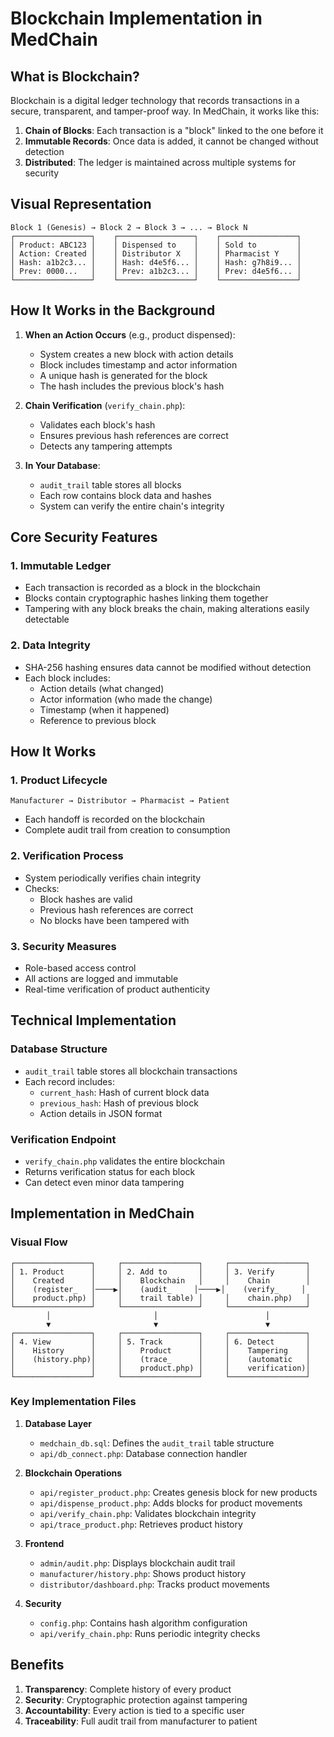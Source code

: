 # Blockchain Implementation in MedChain

## What is Blockchain?

Blockchain is a digital ledger technology that records transactions in a secure, transparent, and tamper-proof way. In MedChain, it works like this:

1. **Chain of Blocks**: Each transaction is a "block" linked to the one before it
2. **Immutable Records**: Once data is added, it cannot be changed without detection
3. **Distributed**: The ledger is maintained across multiple systems for security

## Visual Representation

```
Block 1 (Genesis) → Block 2 → Block 3 → ... → Block N
┌─────────────────┐    ┌─────────────────┐    ┌─────────────────┐
│ Product: ABC123 │    │ Dispensed to    │    │ Sold to         │
│ Action: Created │    │ Distributor X   │    │ Pharmacist Y    │
│ Hash: a1b2c3... │    │ Hash: d4e5f6... │    │ Hash: g7h8i9... │
│ Prev: 0000...   │    │ Prev: a1b2c3... │    │ Prev: d4e5f6... │
└─────────────────┘    └─────────────────┘    └─────────────────┘
```

## How It Works in the Background

1. **When an Action Occurs** (e.g., product dispensed):
   - System creates a new block with action details
   - Block includes timestamp and actor information
   - A unique hash is generated for the block
   - The hash includes the previous block's hash

2. **Chain Verification** (`verify_chain.php`):
   - Validates each block's hash
   - Ensures previous hash references are correct
   - Detects any tampering attempts

3. **In Your Database**:
   - `audit_trail` table stores all blocks
   - Each row contains block data and hashes
   - System can verify the entire chain's integrity

## Core Security Features

### 1. Immutable Ledger
- Each transaction is recorded as a block in the blockchain
- Blocks contain cryptographic hashes linking them together
- Tampering with any block breaks the chain, making alterations easily detectable

### 2. Data Integrity
- SHA-256 hashing ensures data cannot be modified without detection
- Each block includes:
  - Action details (what changed)
  - Actor information (who made the change)
  - Timestamp (when it happened)
  - Reference to previous block

## How It Works

### 1. Product Lifecycle
```
Manufacturer → Distributor → Pharmacist → Patient
```
- Each handoff is recorded on the blockchain
- Complete audit trail from creation to consumption

### 2. Verification Process
- System periodically verifies chain integrity
- Checks:
  - Block hashes are valid
  - Previous hash references are correct
  - No blocks have been tampered with

### 3. Security Measures
- Role-based access control
- All actions are logged and immutable
- Real-time verification of product authenticity

## Technical Implementation

### Database Structure
- `audit_trail` table stores all blockchain transactions
- Each record includes:
  - `current_hash`: Hash of current block data
  - `previous_hash`: Hash of previous block
  - Action details in JSON format

### Verification Endpoint
- `verify_chain.php` validates the entire blockchain
- Returns verification status for each block
- Can detect even minor data tampering

## Implementation in MedChain

### Visual Flow
```
┌─────────────────┐     ┌─────────────────┐     ┌─────────────────┐
│ 1. Product      │     │ 2. Add to       │     │ 3. Verify       │
│    Created      │     │    Blockchain   │     │    Chain        │
│    (register_   │────▶│    (audit_     │────▶│    (verify_     │
│    product.php) │     │    trail table) │     │    chain.php)   │
└─────────────────┘     └─────────────────┘     └─────────────────┘
        │                       │                        │
        ▼                       ▼                        ▼
┌─────────────────┐     ┌─────────────────┐     ┌─────────────────┐
│ 4. View         │     │ 5. Track        │     │ 6. Detect       │
│    History      │     │    Product      │     │    Tampering    │
│    (history.php)│     │    (trace_      │     │    (automatic   │
│                 │     │    product.php) │     │    verification)│
└─────────────────┘     └─────────────────┘     └─────────────────┘
```

### Key Implementation Files

1. **Database Layer**
   - `medchain_db.sql`: Defines the `audit_trail` table structure
   - `api/db_connect.php`: Database connection handler

2. **Blockchain Operations**
   - `api/register_product.php`: Creates genesis block for new products
   - `api/dispense_product.php`: Adds blocks for product movements
   - `api/verify_chain.php`: Validates blockchain integrity
   - `api/trace_product.php`: Retrieves product history

3. **Frontend**
   - `admin/audit.php`: Displays blockchain audit trail
   - `manufacturer/history.php`: Shows product history
   - `distributor/dashboard.php`: Tracks product movements

4. **Security**
   - `config.php`: Contains hash algorithm configuration
   - `api/verify_chain.php`: Runs periodic integrity checks

## Benefits
1. **Transparency**: Complete history of every product
2. **Security**: Cryptographic protection against tampering
3. **Accountability**: Every action is tied to a specific user
4. **Traceability**: Full audit trail from manufacturer to patient
